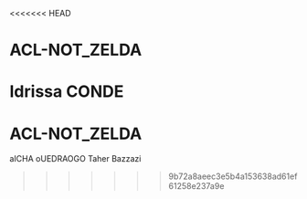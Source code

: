 <<<<<<< HEAD
# ACL-NOT_ZELDA
Idrissa CONDE
=======
# ACL-NOT_ZELDA 
aICHA oUEDRAOGO
Taher Bazzazi

>>>>>>> 9b72a8aeec3e5b4a153638ad61ef61258e237a9e
